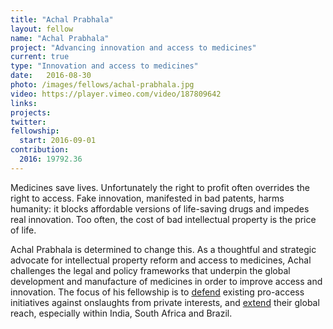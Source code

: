 ```yaml
---
title: "Achal Prabhala"
layout: fellow
name: "Achal Prabhala"
project: "Advancing innovation and access to medicines"
current: true
type: "Innovation and access to medicines"
date:   2016-08-30
photo: /images/fellows/achal-prabhala.jpg
video: https://player.vimeo.com/video/187809642
links:
projects:
twitter:
fellowship:
  start: 2016-09-01
contribution:
  2016: 19792.36
---
```

Medicines save lives. Unfortunately the right to profit often overrides the right to access. Fake innovation, manifested in bad patents, harms humanity: it blocks affordable versions of life-saving drugs and impedes real innovation. Too often, the cost of bad intellectual property is the price of life.

Achal Prabhala is determined to change this. As a thoughtful and strategic advocate for intellectual property reform and access to medicines, Achal challenges the legal and policy frameworks that underpin the global development and manufacture of medicines in order to improve access and innovation. The focus of his fellowship is to [defend](http://blogs.wsj.com/indiarealtime/2015/03/19/inside-india-indias-fight-against-big-pharma-patents-is-a-just-war/) existing pro-access initiatives against onslaughts from private interests, and [extend](http://www.healthgap.org/op_ed_what_patent_reform_in_brazil_and_south_africa_can_mean) their global reach, especially within India, South Africa and Brazil.
